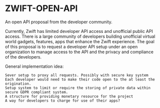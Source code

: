 # ZWIFT-OPEN-API
An open API proposal from the developer community.

Currently, Zwift has limited developer API access and unofficial public API access. There is a large community of developers building unofficial virtual world gadgets, features, apps that enhance the Zwift experience. The goal of this proposal is to request a developer API setup under an open organization to manage access to the API and the privacy and compliance of the developers.

General implementation idea:

    Sever setup to proxy all requests. Possibly with secure key system
    Each developer would need to make their code open to the at least the origination.
    Setup system to limit or require the storing of private data within secure GDPR compliant system.
    A structure for providing monetary resource for the project
    A way for developers to charge for use of their apps?
